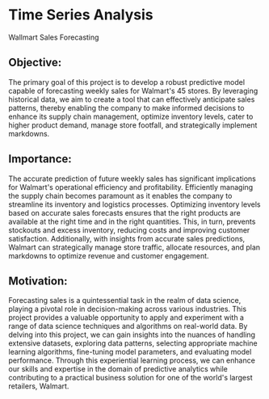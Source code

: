 # Time Series Analysis
Wallmart Sales Forecasting

## Objective: 
The primary goal of this project is to develop a robust predictive model capable of forecasting weekly sales for Walmart's 45 stores. By leveraging historical data, we aim to create a tool that can effectively anticipate sales patterns, thereby enabling the company to make informed decisions to enhance its supply chain management, optimize inventory levels, cater to higher product demand, manage store footfall, and strategically implement markdowns.

## Importance: 
The accurate prediction of future weekly sales has significant implications for Walmart's operational efficiency and profitability. Efficiently managing the supply chain becomes paramount as it enables the company to streamline its inventory and logistics processes. Optimizing inventory levels based on accurate sales forecasts ensures that the right products are available at the right time and in the right quantities. This, in turn, prevents stockouts and excess inventory, reducing costs and improving customer satisfaction. Additionally, with insights from accurate sales predictions, Walmart can strategically manage store traffic, allocate resources, and plan markdowns to optimize revenue and customer engagement.

## Motivation: 
Forecasting sales is a quintessential task in the realm of data science, playing a pivotal role in decision-making across various industries. This project provides a valuable opportunity to apply and experiment with a range of data science techniques and algorithms on real-world data. By delving into this project, we can gain insights into the nuances of handling extensive datasets, exploring data patterns, selecting appropriate machine learning algorithms, fine-tuning model parameters, and evaluating model performance. Through this experiential learning process, we can enhance our skills and expertise in the domain of predictive analytics while contributing to a practical business solution for one of the world's largest retailers, Walmart.




